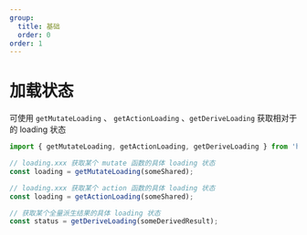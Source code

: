 ```yaml
---
group:
  title: 基础
  order: 0
order: 1 
---
```


# 加载状态


可使用 `getMutateLoading` 、 `getActionLoading` 、`getDeriveLoading` 获取相对于的 loading 状态

```ts
import { getMutateLoading, getActionLoading, getDeriveLoading } from 'helux';

// loading.xxx 获取某个 mutate 函数的具体 loading 状态
const loading = getMutateLoading(someShared);

// loading.xxx 获取某个 action 函数的具体 loading 状态
const loading = getActionLoading(someShared);

// 获取某个全量派生结果的具体 loading 状态
const status = getDeriveLoading(someDerivedResult);
```
